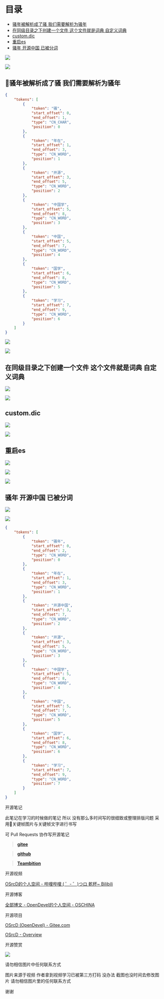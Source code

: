 # 目录

  * [骚年被解析成了骚 我们需要解析为骚年](#骚年被解析成了骚-我们需要解析为骚年)
  * [在同级目录之下创建一个文件 这个文件就是词典 自定义词典](#在同级目录之下创建一个文件-这个文件就是词典-自定义词典)
  * [custom.dic](#customdic)
  * [重启es](#重启es)
  * [骚年 开源中国 已被分词](#骚年-开源中国-已被分词)




![](https://tcs.teambition.net/storage/3121599256c684d380896bdc325832845daa?Signature=eyJhbGciOiJIUzI1NiIsInR5cCI6IkpXVCJ9.eyJBcHBJRCI6IjU5Mzc3MGZmODM5NjMyMDAyZTAzNThmMSIsIl9hcHBJZCI6IjU5Mzc3MGZmODM5NjMyMDAyZTAzNThmMSIsIl9vcmdhbml6YXRpb25JZCI6IjVmNTQ2ZDkyODI1NWU3ZjU1MzkxZmUwOSIsImV4cCI6MTYxMDQ0MDMwOCwiaWF0IjoxNjA5ODM1NTA4LCJyZXNvdXJjZSI6Ii9zdG9yYWdlLzMxMjE1OTkyNTZjNjg0ZDM4MDg5NmJkYzMyNTgzMjg0NWRhYSJ9._Q3cmzjMc1ehqoIFFkyrHlXplBLUKymAntGnndLuuT8&download=2020-09-17+174701.png "")

![](https://tcs.teambition.net/storage/3121463d42af7f84365ec5cdd5f13bdd0eb1?Signature=eyJhbGciOiJIUzI1NiIsInR5cCI6IkpXVCJ9.eyJBcHBJRCI6IjU5Mzc3MGZmODM5NjMyMDAyZTAzNThmMSIsIl9hcHBJZCI6IjU5Mzc3MGZmODM5NjMyMDAyZTAzNThmMSIsIl9vcmdhbml6YXRpb25JZCI6IjVmNTQ2ZDkyODI1NWU3ZjU1MzkxZmUwOSIsImV4cCI6MTYxMDQ0MDU4MSwiaWF0IjoxNjA5ODM1NzgxLCJyZXNvdXJjZSI6Ii9zdG9yYWdlLzMxMjE0NjNkNDJhZjdmODQzNjVlYzVjZGQ1ZjEzYmRkMGViMSJ9.xZvDef_Sa_wrZOtUjvMTB8eWCe-HzCpByUrXVQbOJA0&download=image.png "")

## 骚年被解析成了骚 我们需要解析为骚年

```json
{
    "tokens": [
        {
            "token": "骚",
            "start_offset": 0,
            "end_offset": 1,
            "type": "CN_CHAR",
            "position": 0
        },
        {
            "token": "年在",
            "start_offset": 1,
            "end_offset": 3,
            "type": "CN_WORD",
            "position": 1
        },
        {
            "token": "开源",
            "start_offset": 3,
            "end_offset": 5,
            "type": "CN_WORD",
            "position": 2
        },
        {
            "token": "中国学",
            "start_offset": 5,
            "end_offset": 8,
            "type": "CN_WORD",
            "position": 3
        },
        {
            "token": "中国",
            "start_offset": 5,
            "end_offset": 7,
            "type": "CN_WORD",
            "position": 4
        },
        {
            "token": "国学",
            "start_offset": 6,
            "end_offset": 8,
            "type": "CN_WORD",
            "position": 5
        },
        {
            "token": "学习",
            "start_offset": 7,
            "end_offset": 9,
            "type": "CN_WORD",
            "position": 6
        }
    ]
}

```

![](https://tcs.teambition.net/storage/31210a26f2514503ddfa1ba6f29970b70fb3?Signature=eyJhbGciOiJIUzI1NiIsInR5cCI6IkpXVCJ9.eyJBcHBJRCI6IjU5Mzc3MGZmODM5NjMyMDAyZTAzNThmMSIsIl9hcHBJZCI6IjU5Mzc3MGZmODM5NjMyMDAyZTAzNThmMSIsIl9vcmdhbml6YXRpb25JZCI6IjVmNTQ2ZDkyODI1NWU3ZjU1MzkxZmUwOSIsImV4cCI6MTYxMDQ0MDcyMCwiaWF0IjoxNjA5ODM1OTIwLCJyZXNvdXJjZSI6Ii9zdG9yYWdlLzMxMjEwYTI2ZjI1MTQ1MDNkZGZhMWJhNmYyOTk3MGI3MGZiMyJ9.zn6L6YUMrPzgucN89Elvz7lvYuJ5ioKwUyaIFnU6xQE&download=image.png "")

![](https://tcs.teambition.net/storage/3121533cba529d65a39091d78a7c372e79a0?Signature=eyJhbGciOiJIUzI1NiIsInR5cCI6IkpXVCJ9.eyJBcHBJRCI6IjU5Mzc3MGZmODM5NjMyMDAyZTAzNThmMSIsIl9hcHBJZCI6IjU5Mzc3MGZmODM5NjMyMDAyZTAzNThmMSIsIl9vcmdhbml6YXRpb25JZCI6IjVmNTQ2ZDkyODI1NWU3ZjU1MzkxZmUwOSIsImV4cCI6MTYxMDQ0MDkwNCwiaWF0IjoxNjA5ODM2MTA0LCJyZXNvdXJjZSI6Ii9zdG9yYWdlLzMxMjE1MzNjYmE1MjlkNjVhMzkwOTFkNzhhN2MzNzJlNzlhMCJ9.ppdmFZU6jFlRSUZcc927M981AidEQbTzv2AWX4itXz8&download=image.png "")

## 在同级目录之下创建一个文件 这个文件就是词典 自定义词典

![](https://tcs.teambition.net/storage/31212459462f7490eb892ba9fcec998dac36?Signature=eyJhbGciOiJIUzI1NiIsInR5cCI6IkpXVCJ9.eyJBcHBJRCI6IjU5Mzc3MGZmODM5NjMyMDAyZTAzNThmMSIsIl9hcHBJZCI6IjU5Mzc3MGZmODM5NjMyMDAyZTAzNThmMSIsIl9vcmdhbml6YXRpb25JZCI6IjVmNTQ2ZDkyODI1NWU3ZjU1MzkxZmUwOSIsImV4cCI6MTYxMDQ0MTE4MiwiaWF0IjoxNjA5ODM2MzgyLCJyZXNvdXJjZSI6Ii9zdG9yYWdlLzMxMjEyNDU5NDYyZjc0OTBlYjg5MmJhOWZjZWM5OThkYWMzNiJ9.eX7eFLL3uXHYETY0eK0tcGvYqYhOnFCg9KyDAThSPKs&download=image.png "")

![](https://tcs.teambition.net/storage/312134c742dedce600629347b3995fd0e584?Signature=eyJhbGciOiJIUzI1NiIsInR5cCI6IkpXVCJ9.eyJBcHBJRCI6IjU5Mzc3MGZmODM5NjMyMDAyZTAzNThmMSIsIl9hcHBJZCI6IjU5Mzc3MGZmODM5NjMyMDAyZTAzNThmMSIsIl9vcmdhbml6YXRpb25JZCI6IjVmNTQ2ZDkyODI1NWU3ZjU1MzkxZmUwOSIsImV4cCI6MTYxMDQ0MTIxNCwiaWF0IjoxNjA5ODM2NDE0LCJyZXNvdXJjZSI6Ii9zdG9yYWdlLzMxMjEzNGM3NDJkZWRjZTYwMDYyOTM0N2IzOTk1ZmQwZTU4NCJ9.XaPNk7Lx0HDhmAeTwvm5ZtBeiKCdAHfKUoxUcn9h2gQ&download=image.png "")

## custom.dic

![](https://tcs.teambition.net/storage/3121422e38418bcbebea8692ea16cce05ddd?Signature=eyJhbGciOiJIUzI1NiIsInR5cCI6IkpXVCJ9.eyJBcHBJRCI6IjU5Mzc3MGZmODM5NjMyMDAyZTAzNThmMSIsIl9hcHBJZCI6IjU5Mzc3MGZmODM5NjMyMDAyZTAzNThmMSIsIl9vcmdhbml6YXRpb25JZCI6IjVmNTQ2ZDkyODI1NWU3ZjU1MzkxZmUwOSIsImV4cCI6MTYxMDQ0MTI1NSwiaWF0IjoxNjA5ODM2NDU1LCJyZXNvdXJjZSI6Ii9zdG9yYWdlLzMxMjE0MjJlMzg0MThiY2JlYmVhODY5MmVhMTZjY2UwNWRkZCJ9.IJAYqaKqzQAzTG3sP736J6fOMxGreJP2kwqsx4suSXA&download=image.png "")

![](https://tcs.teambition.net/storage/312128373107c90909dcef4004138a288a30?Signature=eyJhbGciOiJIUzI1NiIsInR5cCI6IkpXVCJ9.eyJBcHBJRCI6IjU5Mzc3MGZmODM5NjMyMDAyZTAzNThmMSIsIl9hcHBJZCI6IjU5Mzc3MGZmODM5NjMyMDAyZTAzNThmMSIsIl9vcmdhbml6YXRpb25JZCI6IjVmNTQ2ZDkyODI1NWU3ZjU1MzkxZmUwOSIsImV4cCI6MTYxMDQ0MTMyNywiaWF0IjoxNjA5ODM2NTI3LCJyZXNvdXJjZSI6Ii9zdG9yYWdlLzMxMjEyODM3MzEwN2M5MDkwOWRjZWY0MDA0MTM4YTI4OGEzMCJ9.h_dm0bU-iDpczBjPinSwy-Wy0MwEZDO8LrQ7Ge_cQNA&download=image.png "")

## 重启es

![](https://tcs.teambition.net/storage/312182706835026556e690e9376d34d66b9c?Signature=eyJhbGciOiJIUzI1NiIsInR5cCI6IkpXVCJ9.eyJBcHBJRCI6IjU5Mzc3MGZmODM5NjMyMDAyZTAzNThmMSIsIl9hcHBJZCI6IjU5Mzc3MGZmODM5NjMyMDAyZTAzNThmMSIsIl9vcmdhbml6YXRpb25JZCI6IjVmNTQ2ZDkyODI1NWU3ZjU1MzkxZmUwOSIsImV4cCI6MTYxMDQ0MTQwMSwiaWF0IjoxNjA5ODM2NjAxLCJyZXNvdXJjZSI6Ii9zdG9yYWdlLzMxMjE4MjcwNjgzNTAyNjU1NmU2OTBlOTM3NmQzNGQ2NmI5YyJ9.YGGlkRCxeaxzUKYvG6SHtEAn_Ig_q6qnANueiNMWSbs&download=image.png "")

![](https://tcs.teambition.net/storage/31214ff81fbed2a26e4d331fc9dd9abc25ba?Signature=eyJhbGciOiJIUzI1NiIsInR5cCI6IkpXVCJ9.eyJBcHBJRCI6IjU5Mzc3MGZmODM5NjMyMDAyZTAzNThmMSIsIl9hcHBJZCI6IjU5Mzc3MGZmODM5NjMyMDAyZTAzNThmMSIsIl9vcmdhbml6YXRpb25JZCI6IjVmNTQ2ZDkyODI1NWU3ZjU1MzkxZmUwOSIsImV4cCI6MTYxMDQ0MTUxNywiaWF0IjoxNjA5ODM2NzE3LCJyZXNvdXJjZSI6Ii9zdG9yYWdlLzMxMjE0ZmY4MWZiZWQyYTI2ZTRkMzMxZmM5ZGQ5YWJjMjViYSJ9.onMXaEdO7OzNX7oYug04T-6ZqSrrps84cGUxQRTp4tw&download=image.png "")

![](https://tcs.teambition.net/storage/3121519ef6dc598376d5525e6be92d9e6402?Signature=eyJhbGciOiJIUzI1NiIsInR5cCI6IkpXVCJ9.eyJBcHBJRCI6IjU5Mzc3MGZmODM5NjMyMDAyZTAzNThmMSIsIl9hcHBJZCI6IjU5Mzc3MGZmODM5NjMyMDAyZTAzNThmMSIsIl9vcmdhbml6YXRpb25JZCI6IjVmNTQ2ZDkyODI1NWU3ZjU1MzkxZmUwOSIsImV4cCI6MTYxMDQ0MTUzMSwiaWF0IjoxNjA5ODM2NzMxLCJyZXNvdXJjZSI6Ii9zdG9yYWdlLzMxMjE1MTllZjZkYzU5ODM3NmQ1NTI1ZTZiZTkyZDllNjQwMiJ9.lSGE0-NjhK5t3dU_toogN9uN1pBKCDx8YxxZdzf42qA&download=image.png "")

## 骚年 开源中国 已被分词

![](https://tcs.teambition.net/storage/3121b3054a1dfa5a14721232bab4cc61dd5d?Signature=eyJhbGciOiJIUzI1NiIsInR5cCI6IkpXVCJ9.eyJBcHBJRCI6IjU5Mzc3MGZmODM5NjMyMDAyZTAzNThmMSIsIl9hcHBJZCI6IjU5Mzc3MGZmODM5NjMyMDAyZTAzNThmMSIsIl9vcmdhbml6YXRpb25JZCI6IjVmNTQ2ZDkyODI1NWU3ZjU1MzkxZmUwOSIsImV4cCI6MTYxMDQ0MTU2MywiaWF0IjoxNjA5ODM2NzYzLCJyZXNvdXJjZSI6Ii9zdG9yYWdlLzMxMjFiMzA1NGExZGZhNWExNDcyMTIzMmJhYjRjYzYxZGQ1ZCJ9.pCGq_OsexyaYMa4oMH1GdZLLXX9030CwjXZvyWh3yz0&download=image.png "")

![](https://tcs.teambition.net/storage/31215072dcd3dca34bc0641b246b50f743c4?Signature=eyJhbGciOiJIUzI1NiIsInR5cCI6IkpXVCJ9.eyJBcHBJRCI6IjU5Mzc3MGZmODM5NjMyMDAyZTAzNThmMSIsIl9hcHBJZCI6IjU5Mzc3MGZmODM5NjMyMDAyZTAzNThmMSIsIl9vcmdhbml6YXRpb25JZCI6IjVmNTQ2ZDkyODI1NWU3ZjU1MzkxZmUwOSIsImV4cCI6MTYxMDQ0MTU3NCwiaWF0IjoxNjA5ODM2Nzc0LCJyZXNvdXJjZSI6Ii9zdG9yYWdlLzMxMjE1MDcyZGNkM2RjYTM0YmMwNjQxYjI0NmI1MGY3NDNjNCJ9.FziFKSyvGtJ23QuuYbNKEYOnVsPdBvQhkNzuTgpO220&download=image.png "")

```json
{
    "tokens": [
        {
            "token": "骚年",
            "start_offset": 0,
            "end_offset": 2,
            "type": "CN_WORD",
            "position": 0
        },
        {
            "token": "年在",
            "start_offset": 1,
            "end_offset": 3,
            "type": "CN_WORD",
            "position": 1
        },
        {
            "token": "开源中国",
            "start_offset": 3,
            "end_offset": 7,
            "type": "CN_WORD",
            "position": 2
        },
        {
            "token": "开源",
            "start_offset": 3,
            "end_offset": 5,
            "type": "CN_WORD",
            "position": 3
        },
        {
            "token": "中国学",
            "start_offset": 5,
            "end_offset": 8,
            "type": "CN_WORD",
            "position": 4
        },
        {
            "token": "中国",
            "start_offset": 5,
            "end_offset": 7,
            "type": "CN_WORD",
            "position": 5
        },
        {
            "token": "国学",
            "start_offset": 6,
            "end_offset": 8,
            "type": "CN_WORD",
            "position": 6
        },
        {
            "token": "学习",
            "start_offset": 7,
            "end_offset": 9,
            "type": "CN_WORD",
            "position": 7
        }
    ]
}

```

开源笔记

此笔记在学习的时候做的笔记 所以 没有那么多时间写的很细致或整理排版问题 采用关键帧图片与关键帧文字进行书写 

可 Pull Requests 协作写开源笔记

> [__gitee__](https://gitee.com/opendevel/java-for-linux)

> [__github__](https://github.com/OSrcD/java-for-linux)

> [__Teambition__](https://tburl.in/lPhmsyaa)

开源视频

[OSrcD的个人空间 - 哔哩哔哩 ( ゜- ゜)つロ 乾杯~ Bilibili](https://space.bilibili.com/77266754)

开源博客

[全部博文 - OpenDevel的个人空间 - OSCHINA](https://my.oschina.net/u/4675154?tab=newest&catalogId=0)

开源项目

[OSrcD (OpenDevel) - Gitee.com](https://gitee.com/OpenDevel)

[OSrcD - Overview](https://github.com/OSrcD)

开源赞赏

![](https://tcs.teambition.net/storage/3121aed56e96d914e1046f3b498b493ce232?Signature=eyJhbGciOiJIUzI1NiIsInR5cCI6IkpXVCJ9.eyJBcHBJRCI6IjU5Mzc3MGZmODM5NjMyMDAyZTAzNThmMSIsIl9hcHBJZCI6IjU5Mzc3MGZmODM5NjMyMDAyZTAzNThmMSIsIl9vcmdhbml6YXRpb25JZCI6IiIsImV4cCI6MTYxMDQ0MDIxOCwiaWF0IjoxNjA5ODM1NDE4LCJyZXNvdXJjZSI6Ii9zdG9yYWdlLzMxMjFhZWQ1NmU5NmQ5MTRlMTA0NmYzYjQ5OGI0OTNjZTIzMiJ9.TmI4rzQjRXZya264AjKqOT-e-thYdWBwZyErYucYil4&download=image.png "")

请勿相信图片中任何联系方式

图片来源于视频 作者拿到视频学习已被第三方打码 没办法 截图也没时间去修改图片 请勿相信图片里的任何联系方式

谢谢

